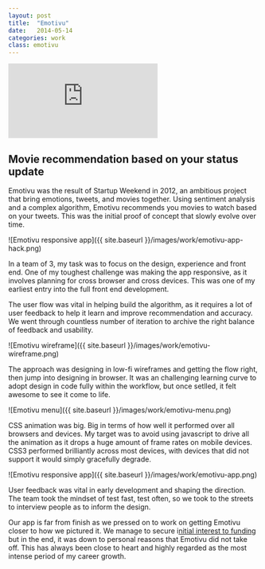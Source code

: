 ```yaml
---
layout: post
title:  "Emotivu"
date:   2014-05-14
categories: work
class: emotivu
---
```

<div class='embed-container'><iframe src='https://player.vimeo.com/video/72469462' frameborder='0' webkitAllowFullScreen mozallowfullscreen allowFullScreen></iframe></div>


## Movie recommendation based on your status update

Emotivu was the result of Startup Weekend in 2012, an ambitious project that bring emotions, tweets, and movies together. Using sentiment analysis and a complex algorithm, Emotivu recommends you movies to watch based on your tweets. This was the initial proof of concept that slowly evolve over time.

![Emotivu responsive app]({{ site.baseurl }}/images/work/emotivu-app-hack.png)

In a team of 3, my task was to focus on the design, experience and front end. One of my toughest challenge was making the app responsive, as it involves planning for cross browser and cross devices. This was one of my earliest entry into the full front end development.

The user flow was vital in helping build the algorithm, as it requires a lot of user feedback to help it learn and improve recommendation and accuracy. We went through countless number of iteration to archive the right balance of feedback and usability.

![Emotivu wireframe]({{ site.baseurl }}/images/work/emotivu-wireframe.png)

The approach was designing in low-fi wireframes and getting the flow right, then jump into designing in browser. It was an challenging learning curve to adopt design in code fully within the workflow, but once setlled, it felt awesome to see it come to life.

![Emotivu menu]({{ site.baseurl }}/images/work/emotivu-menu.png)

CSS animation was big. Big in terms of how well it performed over all browsers and devices. My target was to avoid using javascript to drive all the animation as it drops a huge amount of frame rates on mobile devices. CSS3 performed brilliantly across most devices, with devices that did not support it would simply gracefully degrade.

![Emotivu responsive app]({{ site.baseurl }}/images/work/emotivu-app.png)

User feedback was vital in early development and shaping the direction. The team took the mindset of test fast, test often, so we took to the streets to interview people as to inform the design.

Our app is far from finish as we pressed on to work on getting Emotivu closer to how we pictured it. We manage to secure i[nitial interest to funding](http://4pt5.com/emotivu-wins-techpitch-4-5/) but in the end, it was down to personal reasons that Emotivu did not take off. This has always been close to heart and highly regarded as the most intense period of my career growth.
